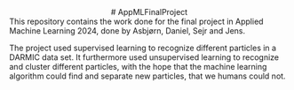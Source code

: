<center>
# AppMLFinalProject  
</center>
This repository contains the work done for the final project in Applied Machine Learning 2024, done by Asbjørn, Daniel, Sejr and Jens.

The project used supervised learning to recognize different particles in a DARMIC data set. It furthermore used unsupervised learning to recognize and cluster different particles, with the hope that the machine learning algorithm could find and separate new particles, that we humans could not.

